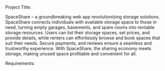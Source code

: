 Project Title:

SpaceShare – a groundbreaking web app revolutionizing storage solutions. SpaceShare connects individuals with available storage space to those in need, turning empty garages, basements, and spare rooms into rentable storage resources. Users can list their storage spaces, set prices, and provide details, while renters can effortlessly browse and book spaces that suit their needs. Secure payments, and reviews ensure a seamless and trustworthy experience. With SpaceShare, the sharing economy meets storage, making unused space profitable and convenient for all.

Requirements:
